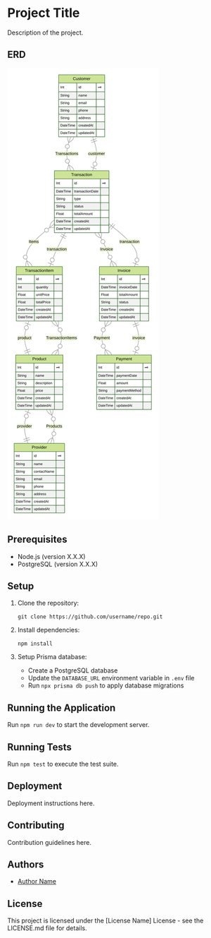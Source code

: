 # Project Title

Description of the project.

## ERD

![ERD](ERD.svg)

## Prerequisites

- Node.js (version X.X.X)
- PostgreSQL (version X.X.X)

## Setup

1. Clone the repository:
   ```
   git clone https://github.com/username/repo.git
   ```

2. Install dependencies:
   ```
   npm install
   ```

3. Setup Prisma database:
   - Create a PostgreSQL database
   - Update the `DATABASE_URL` environment variable in `.env` file
   - Run `npx prisma db push` to apply database migrations

## Running the Application

Run `npm run dev` to start the development server.

## Running Tests

Run `npm test` to execute the test suite.

## Deployment

Deployment instructions here.

## Contributing

Contribution guidelines here.

## Authors

- [Author Name](https://github.com/username)

## License

This project is licensed under the [License Name] License - see the LICENSE.md file for details.
